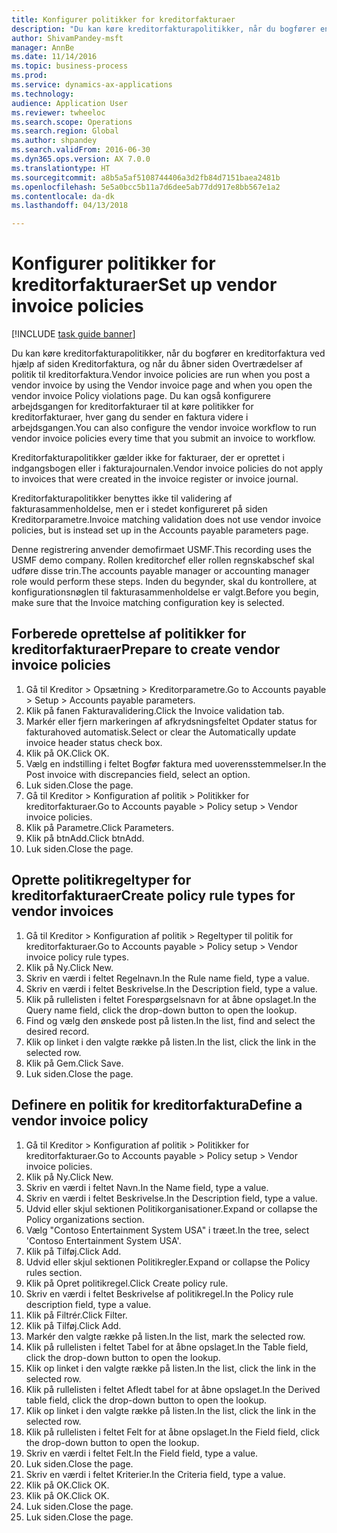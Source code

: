 ```yaml
--- 
title: Konfigurer politikker for kreditorfakturaer
description: "Du kan køre kreditorfakturapolitikker, når du bogfører en kreditorfaktura ved hjælp af siden Kreditorfaktura, og når du åbner siden Overtrædelser af politik til kreditorfaktura."
author: ShivamPandey-msft
manager: AnnBe
ms.date: 11/14/2016
ms.topic: business-process
ms.prod: 
ms.service: dynamics-ax-applications
ms.technology: 
audience: Application User
ms.reviewer: twheeloc
ms.search.scope: Operations
ms.search.region: Global
ms.author: shpandey
ms.search.validFrom: 2016-06-30
ms.dyn365.ops.version: AX 7.0.0
ms.translationtype: HT
ms.sourcegitcommit: a8b5a5af5108744406a3d2fb84d7151baea2481b
ms.openlocfilehash: 5e5a0bcc5b11a7d6dee5ab77dd917e8bb567e1a2
ms.contentlocale: da-dk
ms.lasthandoff: 04/13/2018

---
```

# <a name="set-up-vendor-invoice-policies"></a><span data-ttu-id="9b5be-103">Konfigurer politikker for kreditorfakturaer</span><span class="sxs-lookup"><span data-stu-id="9b5be-103">Set up vendor invoice policies</span></span>

[!INCLUDE [task guide banner](../../includes/task-guide-banner.md)]

<span data-ttu-id="9b5be-104">Du kan køre kreditorfakturapolitikker, når du bogfører en kreditorfaktura ved hjælp af siden Kreditorfaktura, og når du åbner siden Overtrædelser af politik til kreditorfaktura.</span><span class="sxs-lookup"><span data-stu-id="9b5be-104">Vendor invoice policies are run when you post a vendor invoice by using the Vendor invoice page and when you open the vendor invoice Policy violations page.</span></span> <span data-ttu-id="9b5be-105">Du kan også konfigurere arbejdsgangen for kreditorfakturaer til at køre politikker for kreditorfakturaer, hver gang du sender en faktura videre i arbejdsgangen.</span><span class="sxs-lookup"><span data-stu-id="9b5be-105">You can also configure the vendor invoice workflow to run vendor invoice policies every time that you submit an invoice to workflow.</span></span> 

<span data-ttu-id="9b5be-106">Kreditorfakturapolitikker gælder ikke for fakturaer, der er oprettet i indgangsbogen eller i fakturajournalen.</span><span class="sxs-lookup"><span data-stu-id="9b5be-106">Vendor invoice policies do not apply to invoices that were created in the invoice register or invoice journal.</span></span> 

<span data-ttu-id="9b5be-107">Kreditorfakturapolitikker benyttes ikke til validering af fakturasammenholdelse, men er i stedet konfigureret på siden Kreditorparametre.</span><span class="sxs-lookup"><span data-stu-id="9b5be-107">Invoice matching validation does not use vendor invoice policies, but is instead set up in the Accounts payable parameters page.</span></span>

<span data-ttu-id="9b5be-108">Denne registrering anvender demofirmaet USMF.</span><span class="sxs-lookup"><span data-stu-id="9b5be-108">This recording uses the USMF demo company.</span></span> <span data-ttu-id="9b5be-109">Rollen kreditorchef eller rollen regnskabschef skal udføre disse trin.</span><span class="sxs-lookup"><span data-stu-id="9b5be-109">The accounts payable manager or accounting manager role would perform these steps.</span></span> <span data-ttu-id="9b5be-110">Inden du begynder, skal du kontrollere, at konfigurationsnøglen til fakturasammenholdelse er valgt.</span><span class="sxs-lookup"><span data-stu-id="9b5be-110">Before you begin, make sure that the Invoice matching configuration key is selected.</span></span>


## <a name="prepare-to-create-vendor-invoice-policies"></a><span data-ttu-id="9b5be-111">Forberede oprettelse af politikker for kreditorfakturaer</span><span class="sxs-lookup"><span data-stu-id="9b5be-111">Prepare to create vendor invoice policies</span></span>
1. <span data-ttu-id="9b5be-112">Gå til Kreditor > Opsætning > Kreditorparametre.</span><span class="sxs-lookup"><span data-stu-id="9b5be-112">Go to Accounts payable > Setup > Accounts payable parameters.</span></span>
2. <span data-ttu-id="9b5be-113">Klik på fanen Fakturavalidering.</span><span class="sxs-lookup"><span data-stu-id="9b5be-113">Click the Invoice validation tab.</span></span>
3. <span data-ttu-id="9b5be-114">Markér eller fjern markeringen af afkrydsningsfeltet Opdater status for fakturahoved automatisk.</span><span class="sxs-lookup"><span data-stu-id="9b5be-114">Select or clear the Automatically update invoice header status check box.</span></span>
4. <span data-ttu-id="9b5be-115">Klik på OK.</span><span class="sxs-lookup"><span data-stu-id="9b5be-115">Click OK.</span></span>
5. <span data-ttu-id="9b5be-116">Vælg en indstilling i feltet Bogfør faktura med uoverensstemmelser.</span><span class="sxs-lookup"><span data-stu-id="9b5be-116">In the Post invoice with discrepancies field, select an option.</span></span>
6. <span data-ttu-id="9b5be-117">Luk siden.</span><span class="sxs-lookup"><span data-stu-id="9b5be-117">Close the page.</span></span>
7. <span data-ttu-id="9b5be-118">Gå til Kreditor > Konfiguration af politik > Politikker for kreditorfakturaer.</span><span class="sxs-lookup"><span data-stu-id="9b5be-118">Go to Accounts payable > Policy setup > Vendor invoice policies.</span></span>
8. <span data-ttu-id="9b5be-119">Klik på Parametre.</span><span class="sxs-lookup"><span data-stu-id="9b5be-119">Click Parameters.</span></span>
9. <span data-ttu-id="9b5be-120">Klik på btnAdd.</span><span class="sxs-lookup"><span data-stu-id="9b5be-120">Click btnAdd.</span></span>
10. <span data-ttu-id="9b5be-121">Luk siden.</span><span class="sxs-lookup"><span data-stu-id="9b5be-121">Close the page.</span></span>

## <a name="create-policy-rule-types-for-vendor-invoices"></a><span data-ttu-id="9b5be-122">Oprette politikregeltyper for kreditorfakturaer</span><span class="sxs-lookup"><span data-stu-id="9b5be-122">Create policy rule types for vendor invoices</span></span>
1. <span data-ttu-id="9b5be-123">Gå til Kreditor > Konfiguration af politik > Regeltyper til politik for kreditorfakturaer.</span><span class="sxs-lookup"><span data-stu-id="9b5be-123">Go to Accounts payable > Policy setup > Vendor invoice policy rule types.</span></span>
2. <span data-ttu-id="9b5be-124">Klik på Ny.</span><span class="sxs-lookup"><span data-stu-id="9b5be-124">Click New.</span></span>
3. <span data-ttu-id="9b5be-125">Skriv en værdi i feltet Regelnavn.</span><span class="sxs-lookup"><span data-stu-id="9b5be-125">In the Rule name field, type a value.</span></span>
4. <span data-ttu-id="9b5be-126">Skriv en værdi i feltet Beskrivelse.</span><span class="sxs-lookup"><span data-stu-id="9b5be-126">In the Description field, type a value.</span></span>
5. <span data-ttu-id="9b5be-127">Klik på rullelisten i feltet Forespørgselsnavn for at åbne opslaget.</span><span class="sxs-lookup"><span data-stu-id="9b5be-127">In the Query name field, click the drop-down button to open the lookup.</span></span>
6. <span data-ttu-id="9b5be-128">Find og vælg den ønskede post på listen.</span><span class="sxs-lookup"><span data-stu-id="9b5be-128">In the list, find and select the desired record.</span></span>
7. <span data-ttu-id="9b5be-129">Klik op linket i den valgte række på listen.</span><span class="sxs-lookup"><span data-stu-id="9b5be-129">In the list, click the link in the selected row.</span></span>
8. <span data-ttu-id="9b5be-130">Klik på Gem.</span><span class="sxs-lookup"><span data-stu-id="9b5be-130">Click Save.</span></span>
9. <span data-ttu-id="9b5be-131">Luk siden.</span><span class="sxs-lookup"><span data-stu-id="9b5be-131">Close the page.</span></span>

## <a name="define-a-vendor-invoice-policy"></a><span data-ttu-id="9b5be-132">Definere en politik for kreditorfaktura</span><span class="sxs-lookup"><span data-stu-id="9b5be-132">Define a vendor invoice policy</span></span>
1. <span data-ttu-id="9b5be-133">Gå til Kreditor > Konfiguration af politik > Politikker for kreditorfakturaer.</span><span class="sxs-lookup"><span data-stu-id="9b5be-133">Go to Accounts payable > Policy setup > Vendor invoice policies.</span></span>
2. <span data-ttu-id="9b5be-134">Klik på Ny.</span><span class="sxs-lookup"><span data-stu-id="9b5be-134">Click New.</span></span>
3. <span data-ttu-id="9b5be-135">Skriv en værdi i feltet Navn.</span><span class="sxs-lookup"><span data-stu-id="9b5be-135">In the Name field, type a value.</span></span>
4. <span data-ttu-id="9b5be-136">Skriv en værdi i feltet Beskrivelse.</span><span class="sxs-lookup"><span data-stu-id="9b5be-136">In the Description field, type a value.</span></span>
5. <span data-ttu-id="9b5be-137">Udvid eller skjul sektionen Politikorganisationer.</span><span class="sxs-lookup"><span data-stu-id="9b5be-137">Expand or collapse the Policy organizations section.</span></span>
6. <span data-ttu-id="9b5be-138">Vælg "Contoso Entertainment System USA" i træet.</span><span class="sxs-lookup"><span data-stu-id="9b5be-138">In the tree, select 'Contoso Entertainment System USA'.</span></span>
7. <span data-ttu-id="9b5be-139">Klik på Tilføj.</span><span class="sxs-lookup"><span data-stu-id="9b5be-139">Click Add.</span></span>
8. <span data-ttu-id="9b5be-140">Udvid eller skjul sektionen Politikregler.</span><span class="sxs-lookup"><span data-stu-id="9b5be-140">Expand or collapse the Policy rules section.</span></span>
9. <span data-ttu-id="9b5be-141">Klik på Opret politikregel.</span><span class="sxs-lookup"><span data-stu-id="9b5be-141">Click Create policy rule.</span></span>
10. <span data-ttu-id="9b5be-142">Skriv en værdi i feltet Beskrivelse af politikregel.</span><span class="sxs-lookup"><span data-stu-id="9b5be-142">In the Policy rule description field, type a value.</span></span>
11. <span data-ttu-id="9b5be-143">Klik på Filtrér.</span><span class="sxs-lookup"><span data-stu-id="9b5be-143">Click Filter.</span></span>
12. <span data-ttu-id="9b5be-144">Klik på Tilføj.</span><span class="sxs-lookup"><span data-stu-id="9b5be-144">Click Add.</span></span>
13. <span data-ttu-id="9b5be-145">Markér den valgte række på listen.</span><span class="sxs-lookup"><span data-stu-id="9b5be-145">In the list, mark the selected row.</span></span>
14. <span data-ttu-id="9b5be-146">Klik på rullelisten i feltet Tabel for at åbne opslaget.</span><span class="sxs-lookup"><span data-stu-id="9b5be-146">In the Table field, click the drop-down button to open the lookup.</span></span>
15. <span data-ttu-id="9b5be-147">Klik op linket i den valgte række på listen.</span><span class="sxs-lookup"><span data-stu-id="9b5be-147">In the list, click the link in the selected row.</span></span>
16. <span data-ttu-id="9b5be-148">Klik på rullelisten i feltet Afledt tabel for at åbne opslaget.</span><span class="sxs-lookup"><span data-stu-id="9b5be-148">In the Derived table field, click the drop-down button to open the lookup.</span></span>
17. <span data-ttu-id="9b5be-149">Klik op linket i den valgte række på listen.</span><span class="sxs-lookup"><span data-stu-id="9b5be-149">In the list, click the link in the selected row.</span></span>
18. <span data-ttu-id="9b5be-150">Klik på rullelisten i feltet Felt for at åbne opslaget.</span><span class="sxs-lookup"><span data-stu-id="9b5be-150">In the Field field, click the drop-down button to open the lookup.</span></span>
19. <span data-ttu-id="9b5be-151">Skriv en værdi i feltet Felt.</span><span class="sxs-lookup"><span data-stu-id="9b5be-151">In the Field field, type a value.</span></span>
20. <span data-ttu-id="9b5be-152">Luk siden.</span><span class="sxs-lookup"><span data-stu-id="9b5be-152">Close the page.</span></span>
21. <span data-ttu-id="9b5be-153">Skriv en værdi i feltet Kriterier.</span><span class="sxs-lookup"><span data-stu-id="9b5be-153">In the Criteria field, type a value.</span></span>
22. <span data-ttu-id="9b5be-154">Klik på OK.</span><span class="sxs-lookup"><span data-stu-id="9b5be-154">Click OK.</span></span>
23. <span data-ttu-id="9b5be-155">Klik på OK.</span><span class="sxs-lookup"><span data-stu-id="9b5be-155">Click OK.</span></span>
24. <span data-ttu-id="9b5be-156">Luk siden.</span><span class="sxs-lookup"><span data-stu-id="9b5be-156">Close the page.</span></span>
25. <span data-ttu-id="9b5be-157">Luk siden.</span><span class="sxs-lookup"><span data-stu-id="9b5be-157">Close the page.</span></span>


